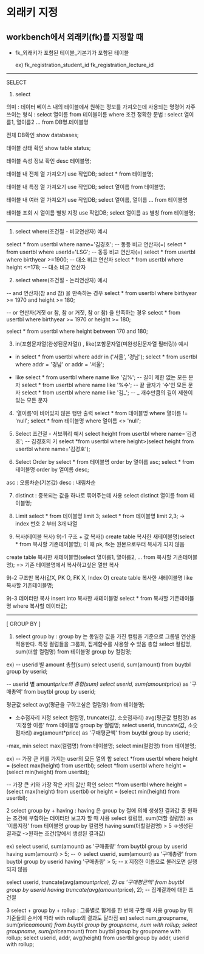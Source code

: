 # 외래키 지정<br>

## workbench에서 외래키(fk)를 지정할 때<br>

* fk_외래키가 포함된 테이블_기본기가 포함된 테이블

    ex)
	fk_registration_student_id
	fk_registration_lecture_id

<hr>

SELECT

1. select

의미 : 데이터 베이스 내의 테이블에서 원하는 정보를 가져오는데 사용되는 명령어
자주 쓰이는 형식 : select 열이름 from 테이블이름 where 조건
정확한 문법 : select 열이름1, 열이름2 ... from DB명.테이블명

전체 DB확인
show databases;

테이블 상태 확인
show table status;

테이블 속성 정보 확인
desc 테이블명;

테이블 내 전체 열 가져오기
use 작업DB;
select * from 테이블명;

테이블 내 특정 열 가져오기
use 작업DB;
select 열이름 from 테이블명;

테이블 내 여러 열 가져오기
use 작업DB;
select 열이름, 열이름 ... from 테이블명

테이블 조회 시 열이름 별칭 지정
use 작업DB;
select 열이름 as 별칭 from 테이블명;

-----------------------------------------------------------------------

1) select where(조건절 - 비교연산자) 예시

select * from usertbl where name='김경호'; -- 동등 비교 연산자(=)
select * from usertbl where userId='LSG'; -- 동등 비교 연산자(=)
select * from usertbl where birthyear >=1900; -- 대소 비교 연산자
select * from usertbl where height <=178; -- 대소 비교 연산자

2) select where(조건절 - 논리연산자) 예시

-- and 연산자(참 and 참) 을 만족하는 경우
select * from usertbl where birthyear >= 1970 and height >= 180;

-- or 연산자(거짓 or 참, 참 or 거짓, 참 or 참) 을 만족하는 경우 
select * from usertbl where birthyear >= 1970 or height >= 180; 

select * from usertbl where height between 170 and 180;


3) in(포함문자열(완성된문자열)) , like(포함문자열(미완성된문자열 필터링)) 예시
- in
select * from usertbl where addr in ('서울', '경남');
select * from usertbl where addr = '경남' or addr = '서울';

- like
select * from usertbl where name like '김%'; -- 길이 제한 없는 모든 문자
select * from usertbl where name like '%수'; -- 끝 글자가 '수'인 모든 문자
select * from usertbl where name like '김_'; -- _ 개수만큼의 길이 제한이 있는 모든 문자

4) '열이름'이 비어있지 않은 행만 출력
select * from 테이블명 where 열이름 != 'null';
select * from 테이블명 where 열이름 <> 'null';

5) Select 조건절 - 서브쿼리 예시
select height from usertbl where name='김경호'; -- 김경호의 키
select *from usertbl where height>(select height from usertbl where name='김경호');

6) Select Order by
select * from 테이블명 order by 열이름 asc;
select * from 테이블명 order by 열이름 desc;

asc : 오름차순(기본값)
desc : 내림차순

7) distinct : 중복되는 값을 하나로 묶어주는데 사용
select distinct 열이름 from 테이블명;

8) Limit
select * from 테이블명 limit 3;
select * from 테이블명 limit 2,3; -> index 번호 2 부터 3개 나열

9) 복사(테이블 복사)
9)-1 구조 + 값 복사()
create table 복사한 새테이블명(select * from 복사할 기존테이블명);
	이 때 pk, fk는 원본으로부터 복사가 되지 않음

create table 복사한 새테이블명(select 열이름1, 열이름2, ... from 복사할 기존테이블명);
	=> 기존 테이블명에서 복사하고싶은 열만 복사

9)-2 구조만 복사(값X, PK O, FK X, Index O)
create table 복사한 새테이블명 like 복사할 기존테이블명;

9)-3 데이터만 복사
insert into 복사한 새테이블명 select * from 복사할 기존테이블명 where 복사할 데이터값;

--------------------------------------------------------------------------------------------
[ GROUP BY ]

1) select group by : group by 는 동일한 값을 가진 컬럼을 기준으로 그룹별 연산을 적용한다.
				  특정 컬럼들을 그룹화, 집계함수를 사용할 수 있음
총합
select 컬럼명, sum(더할 컬럼명) from 테이블명 group by 컬럼명;

ex)
-- userid 별 amount 총합(sum)
select userid, sum(amount) from buytbl group by userid;

-- userid 별 amount*price의 총합(sum)
select userid, sum(amount*price) as '구매총액' from buytbl group by userid;


평균값
select avg(평균을 구하고싶은 컬럼명) from 테이블명;

- 소수점자리 지정
select 컬럼명, truncate(값, 소숫점자리) avg(평균값 컬럼명) as '지정할 이름' from 테이블명 group by 컬럼명;
select userid, truncate(값, 소숫점자리) avg(amount*price) as '구매평균액' from buytbl group by userid;

-max, min
select max(컬럼명) from 테이블명;
select min(컬럼명) from 테이블명;

ex)
-- 가장 큰 키를 가지는 user의 모든 열의 합
select *from usertbl where height = (select max(height) from usertbl);
select *from usertbl where height = (select min(height) from usertbl);

-- 가장 큰 키와 가장 작은 키의 값만 확인
select *from usertbl where height = (select max(height) from usertbl) or height = (select min(height) from usertbl);


2 select group by + having : having 은 group by 절에 의해 생성된 결과값 중 원하는 조건에 부합하는 데이터만 보고자 할 때 사용
select 컬럼명, sum(더할 컬럼명) as '이름지정' from 테이블명 group by 컬럼명 having sum(더할컬럼명) > 5
		->생성된 결과값							->원하는 조건(앞에서 생성된 결과값)

ex)
select userid, sum(amount) as '구매총량' from buytbl group by userid having sum(amount) > 5; -- ㅇ
select userid, sum(amount) as '구매총량' from buytbl group by userid having '구매총량' > 5; -- x 지정한 이름으로 불러오면 실행되지 않음

select userid, truncate(avg(amount*price), 2) as '구매평균액' from buytbl group by userid having truncate(avg(amount*price), 2); -- 집계결과에 대한 조건절


3 select + group by + rollup : 그룹별로 합계를 한 번에 구할 때 사용
				group by 뒤 기준들의 순서에 따라 with rollup의 결과도 달라짐
ex)
select num,groupname, sum(price*amount) from buytbl group by groupname, num with rollup;
select groupname, sum(price*amount) from buytbl group by groupname with rollup;
select userid, addr, avg(height) from usertbl group by addr, userid with rollup;

